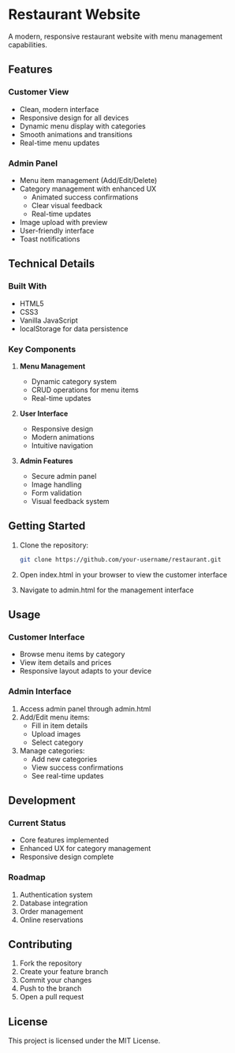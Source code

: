 # Restaurant Website

A modern, responsive restaurant website with menu management capabilities.

## Features

### Customer View
- Clean, modern interface
- Responsive design for all devices
- Dynamic menu display with categories
- Smooth animations and transitions
- Real-time menu updates

### Admin Panel
- Menu item management (Add/Edit/Delete)
- Category management with enhanced UX
  - Animated success confirmations
  - Clear visual feedback
  - Real-time updates
- Image upload with preview
- User-friendly interface
- Toast notifications

## Technical Details

### Built With
- HTML5
- CSS3
- Vanilla JavaScript
- localStorage for data persistence

### Key Components
1. **Menu Management**
   - Dynamic category system
   - CRUD operations for menu items
   - Real-time updates

2. **User Interface**
   - Responsive design
   - Modern animations
   - Intuitive navigation

3. **Admin Features**
   - Secure admin panel
   - Image handling
   - Form validation
   - Visual feedback system

## Getting Started

1. Clone the repository:
   ```bash
   git clone https://github.com/your-username/restaurant.git
   ```

2. Open index.html in your browser to view the customer interface
3. Navigate to admin.html for the management interface

## Usage

### Customer Interface
- Browse menu items by category
- View item details and prices
- Responsive layout adapts to your device

### Admin Interface
1. Access admin panel through admin.html
2. Add/Edit menu items:
   - Fill in item details
   - Upload images
   - Select category
3. Manage categories:
   - Add new categories
   - View success confirmations
   - See real-time updates

## Development

### Current Status
- Core features implemented
- Enhanced UX for category management
- Responsive design complete

### Roadmap
1. Authentication system
2. Database integration
3. Order management
4. Online reservations

## Contributing
1. Fork the repository
2. Create your feature branch
3. Commit your changes
4. Push to the branch
5. Open a pull request

## License
This project is licensed under the MIT License.
